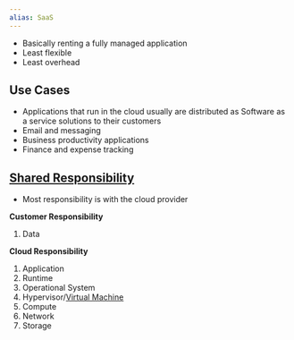 ```yaml
---
alias: SaaS
---
```

- Basically renting a fully managed application
- Least flexible
- Least overhead
## Use Cases
- Applications that run in the cloud usually are distributed as Software as a service solutions to their customers
- Email and messaging
- Business productivity applications
- Finance and expense tracking

## [Shared Responsibility](Shared%20Responsibility.md)
- Most responsibility is with the cloud provider

**Customer Responsibility**
1. Data

**Cloud Responsibility**
1. Application
1. Runtime
1. Operational System
1. Hypervisor/[Virtual Machine](Virtual%20Machine.md)
1. Compute
1. Network
1. Storage